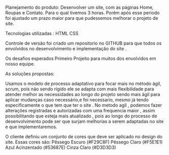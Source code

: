 Planejamento do produto: Desenvolver um  site, com as páginas Home, Roupas e Contato. Para o qual tivemos 3 horas. Porém após esse periodo foi ajustado um prazo maior para que pudessemos melhorar o projeto de site.

Tecnologias utilizadas :
HTML
CSS

Controle de versão
foi criado um repositorio no GITHUB para que todos os envolvidos no desenvolvimento e implementação do site .

Os desafios esperados
Primeiro Projeito para muitos dos envolvidos em nosso equipe.

As soluções propostas: 

Usamos o modelo de processo adaptativo para focar mais no método ágil, scrum, pois não
sendo rígido ele se adapta com mais flexibilidade para atender melhor as necessidades ao
longo do projeto sendo mais ágil para aplicar mudanças caso necessário,e foi necessario, mesmo já tendo especificamente o que tem que ter o site .
No metodo agil , podemos fazer alterações registradas e autorizadas com uma frequencia maior , assim possibilitando que esteja mais atualizado , pois ao longo do processo de desenvolvimento pode ser que surjam melhorias a serem adaptadas no site e que implementaremos.




O cliente definiu um conjunto de cores que deve ser aplicado no design do site. Essas cores são:
Pêssego Escuro (#F29C8F)
Pêssego Claro (#F5E1E1)
Azul Acinzentado (#53687E)
Cinza Claro (#D3D3D3)
